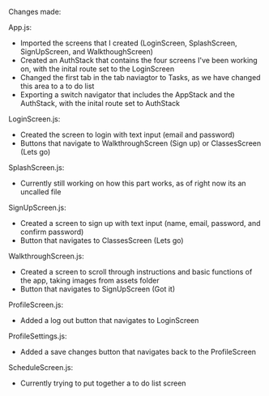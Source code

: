 Changes made:

App.js:
  * Imported the screens that I created (LoginScreen, SplashScreen, SignUpScreen, and WalkthoughScreen)
  * Created an AuthStack that contains the four screens I've been working on, with the inital route set to the LoginScreen
  * Changed the first tab in the tab naviagtor to Tasks, as we have changed this area to a to do list
  * Exporting a switch navigator that includes the AppStack and the AuthStack, with the inital route set to AuthStack
 
LoginScreen.js:
  * Created the screen to login with text input (email and password)
  * Buttons that navigate to WalkthroughScreen (Sign up) or ClassesScreen (Lets go)
  
SplashScreen.js:
  * Currently still working on how this part works, as of right now its an uncalled file

SignUpScreen.js:
  * Created a screen to sign up with text input (name, email, password, and confirm password)
  * Button that navigates to ClassesScreen (Lets go)

WalkthroughScreen.js:
  * Created a screen to scroll through instructions and basic functions of the app, taking images from assets folder
  * Button that navigates to SignUpScreen (Got it)
  
ProfileScreen.js:
  * Added a log out button that navigates to LoginScreen

ProfileSettings.js:
  * Added a save changes button that navigates back to the ProfileScreen

ScheduleScreen.js:
  * Currently trying to put together a to do list screen
